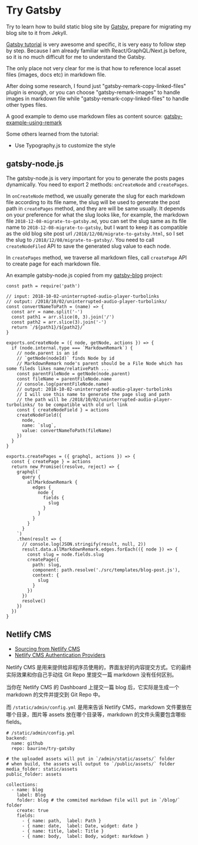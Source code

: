 # Try Gatsby

Try to learn how to build static blog site by [Gatsby](https://www.gatsbyjs.org/), prepare for migrating my blog site to it from Jekyll.

[Gatsby tutorial](https://www.gatsbyjs.org/tutorial/) is very awesome and specific, it is very easy to follow step by step. Because I am already familiar with React/GraphQL/Next.js before, so it is no much difficult for me to understand the Gatsby.

The only place not very clear for me is that how to reference local asset files (images, docs etc) in markdown file.

After doing some research, I found just "gatsby-remark-copy-linked-files" plugin is enough, or you can choose "gatsby-remark-images" to handle images in markdown file while "gatsby-remark-copy-linked-files" to handle other types files.

A good example to demo use markdown files as content source: [gatsby-example-using-remark](https://using-remark.gatsbyjs.org/)

Some others learned from the tutorial:

- Use Typography.js to customize the style

## gatsby-node.js

The gatsby-node.js is very important for you to generate the posts pages dynamically. You need to export 2 methods: `onCreateNode` and `createPages`. 

In `onCreateNode` method, we usually generate the slug for each markdown file according to its file name, the slug will be used to generate the post path in `createPages` method, and they are will be same usually. It depends on your preference for what the slug looks like, for example, the markdown file `2018-12-08-migrate-to-gatsby.md`, you can set the slug same as its file name to `2018-12-08-migrate-to-gatsby`, but I want to keep it as compatible as the old blog site post url `/2018/12/08/migrate-to-gatsby.html`, so I set the slug to `/2018/12/08/migrate-to-gatsby/`. You need to call `createNodeFiled` API to save the generated slug value to each node.

In `createPages` method, we traverse all markdown files, call `createPage` API to create page for each markdown file.

An example gatsby-node.js copied from my [gatsby-blog](https://github.com/baurine/gatsby-blog) project:

    const path = require('path')

    // input: 2018-10-02-uninterrupted-audio-player-turbolinks
    // output: /2018/10/02/uninterrupted-audio-player-turbolinks/
    const convertNameToPath = (name) => {
      const arr = name.split('-')
      const path1 = arr.slice(0, 3).join('/')
      const path2 = arr.slice(3).join('-')
      return `/${path1}/${path2}/`
    }

    exports.onCreateNode = ({ node, getNode, actions }) => {
      if (node.internal.type === `MarkdownRemark`) {
        // node.parent is an id
        // `getNode(nodeId)` finds Node by id
        // MarkdownRemark node's parent should be a File Node which has some fileds likes name/relativePath ...
        const parentFileNode = getNode(node.parent)
        const fileName = parentFileNode.name
        // console.log(parentFileNode.name)
        // output: 2018-10-02-uninterrupted-audio-player-turbolinks
        // I will use this name to generate the page slug and path
        // the path will be /2018/10/02/uninterrupted-audio-player-turbolinks/ to be compatible with old url link
        const { createNodeField } = actions
        createNodeField({
          node,
          name: `slug`,
          value: convertNameToPath(fileName)
        })
      }
    }

    exports.createPages = ({ graphql, actions }) => {
      const { createPage } = actions
      return new Promise((resolve, reject) => {
        graphql(`
          query {
            allMarkdownRemark {
              edges {
                node {
                  fields {
                    slug
                  }
                }
              }
            }
          }
        `)
        .then(result => {
          // console.log(JSON.stringify(result, null, 2))
          result.data.allMarkdownRemark.edges.forEach(({ node }) => {
            const slug = node.fields.slug
            createPage({
              path: slug,
              component: path.resolve('./src/templates/blog-post.js'),
              context: { 
                slug
              }
            })
          })
          resolve()
        })
      })
    }

## Netlify CMS

- [Sourcing from Netlify CMS](https://www.gatsbyjs.org/docs/sourcing-from-netlify-cms/)
- [Netlify CMS Authentication Providers](https://www.netlify.com/docs/authentication-providers/)

Netlify CMS 是用来提供给非程序员使用的，界面友好的内容提交方式。它的最终实际效果和你自己手动往 Git Repo 里提交一篇 markdown 没有任何区别。

当你在 Netlify CMS 的 Dashboard 上提交一篇 blog 后，它实际是生成一个 markdown 的文件并提交到 Git Repo 中。

而 `/static/admin/config.yml` 是用来告诉 Netlify CMS，markdown 文件要放在哪个目录，图片等 assets 放在哪个目录等，markdown 的文件头需要包含哪些 fields。

    # /static/admin/config.yml
    backend:
      name: github
      repo: baurine/try-gatsby

    # the uploaded assets will put in `/admin/static/assets/` folder
    # when build, the assets will output to `/public/assets/` folder
    media_folder: static/assets
    public_folder: assets

    collections:
      - name: blog
        label: Blog
        folder: blog # the commited markdown file will put in `/blog/` folder
        create: true
        fields:
          - { name: path,  label: Path }
          - { name: date,  label: Date, widget: date }
          - { name: title, label: Title }
          - { name: body,  label: Body, widget: markdown }
